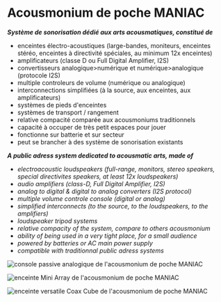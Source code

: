 # Acousmonium de poche MANIAC

___Système de sonorisation dédié aux arts acousmatiques, constitué de___

- enceintes électro-acoustiques (large-bandes, moniteurs, enceintes stéréo, enceintes à directivité spéciales, au minimum 12x enceintes)
- amplificateurs (classe D ou Full Digital Amplifier, I2S)
- convertisseurs analogique>numérique et numérique>analogique (protocole I2S)
- multiple controleurs de volume (numérique ou analogique)
- interconnections simplifiées (à la source, aux enceintes, aux amplificateurs)
- systèmes de pieds d'enceintes
- systèmes de transport / rangement
- relative compacité comparée aux acousmoniums traditionnels
- capacité à occuper de très petit espaces pour jouer
- fonctionne sur batterie et sur secteur
- peut se brancher à des système de sonorisation existants



***A public adress system dedicated to acousmatic arts, made of***

* *electroacoustic loudspeakers (full-range, monitors, stereo speakers, special directivites speakers, at least 12x loudspeakers)*
* *audio amplifiers (class-D, Full Digital Amplifier, I2S)*
* *analog to digital & digital to analog converters (I2S protocol)*
* *multiple volume controle console (digital or analog)*
* *simplified interconnects (to the source, to the loudspeakers, to the amplifiers)*
* *loudspeaker tripod systems*
* *relative compacity of the system, compare to others acousmonium*
* *ability of being used in a very tight place, for a small audience*
* *powered by batteries or AC main power supply*
* *compatible with traditionnal public adress systems*


![console passive analogique de l'acousmonium de poche MANIAC](http://68.media.tumblr.com/055bda00a60f61c6d6f9a7f6f0e63c8d/tumblr_opu6byI4gT1uwu2tvo1_1280.jpg "console 2.1")

![enceinte Mini Array de l'acousmonium de poche MANIAC](http://68.media.tumblr.com/522ee11304c1a81d116b7fb4f044b4fe/tumblr_opu6byI4gT1uwu2tvo2_1280.jpg "enceinte directive Mini Array")

![enceinte versatile *_Coax Cube_* de l'acousmonium de poche MANIAC](http://68.media.tumblr.com/8229d144883835ee26dedd69631da3bb/tumblr_opu6byI4gT1uwu2tvo3_1280.jpg "enceinte polyvalente Coax Cube")


